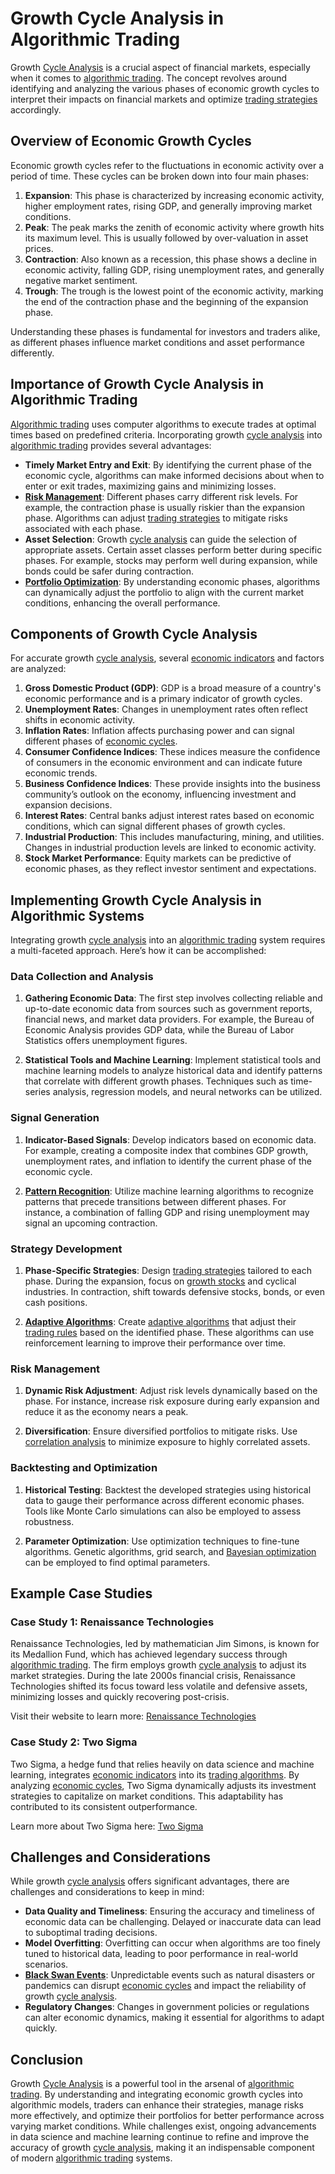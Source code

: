 # Growth Cycle Analysis in Algorithmic Trading

Growth [Cycle Analysis](../c/cycle_analysis.md) is a crucial aspect of financial markets, especially when it comes to [algorithmic trading](../a/algorithmic_trading.md). The concept revolves around identifying and analyzing the various phases of economic growth cycles to interpret their impacts on financial markets and optimize [trading strategies](../t/trading_strategies.md) accordingly.

## Overview of Economic Growth Cycles

Economic growth cycles refer to the fluctuations in economic activity over a period of time. These cycles can be broken down into four main phases:

1. **Expansion**: This phase is characterized by increasing economic activity, higher employment rates, rising GDP, and generally improving market conditions.
2. **Peak**: The peak marks the zenith of economic activity where growth hits its maximum level. This is usually followed by over-valuation in asset prices.
3. **Contraction**: Also known as a recession, this phase shows a decline in economic activity, falling GDP, rising unemployment rates, and generally negative market sentiment.
4. **Trough**: The trough is the lowest point of the economic activity, marking the end of the contraction phase and the beginning of the expansion phase.

Understanding these phases is fundamental for investors and traders alike, as different phases influence market conditions and asset performance differently.

## Importance of Growth Cycle Analysis in Algorithmic Trading

[Algorithmic trading](../a/algorithmic_trading.md) uses computer algorithms to execute trades at optimal times based on predefined criteria. Incorporating growth [cycle analysis](../c/cycle_analysis.md) into [algorithmic trading](../a/algorithmic_trading.md) provides several advantages:

- **Timely Market Entry and Exit**: By identifying the current phase of the economic cycle, algorithms can make informed decisions about when to enter or exit trades, maximizing gains and minimizing losses.
- **[Risk Management](../r/risk_management.md)**: Different phases carry different risk levels. For example, the contraction phase is usually riskier than the expansion phase. Algorithms can adjust [trading strategies](../t/trading_strategies.md) to mitigate risks associated with each phase.
- **Asset Selection**: Growth [cycle analysis](../c/cycle_analysis.md) can guide the selection of appropriate assets. Certain asset classes perform better during specific phases. For example, stocks may perform well during expansion, while bonds could be safer during contraction.
- **[Portfolio Optimization](../p/portfolio_optimization.md)**: By understanding economic phases, algorithms can dynamically adjust the portfolio to align with the current market conditions, enhancing the overall performance.

## Components of Growth Cycle Analysis

For accurate growth [cycle analysis](../c/cycle_analysis.md), several [economic indicators](../e/economic_indicators.md) and factors are analyzed:

1. **Gross Domestic Product (GDP)**: GDP is a broad measure of a country's economic performance and is a primary indicator of growth cycles.
2. **Unemployment Rates**: Changes in unemployment rates often reflect shifts in economic activity.
3. **Inflation Rates**: Inflation affects purchasing power and can signal different phases of [economic cycles](../e/economic_cycles.md).
4. **Consumer Confidence Indices**: These indices measure the confidence of consumers in the economic environment and can indicate future economic trends.
5. **Business Confidence Indices**: These provide insights into the business community’s outlook on the economy, influencing investment and expansion decisions.
6. **Interest Rates**: Central banks adjust interest rates based on economic conditions, which can signal different phases of growth cycles.
7. **Industrial Production**: This includes manufacturing, mining, and utilities. Changes in industrial production levels are linked to economic activity.
8. **Stock Market Performance**: Equity markets can be predictive of economic phases, as they reflect investor sentiment and expectations.

## Implementing Growth Cycle Analysis in Algorithmic Systems

Integrating growth [cycle analysis](../c/cycle_analysis.md) into an [algorithmic trading](../a/algorithmic_trading.md) system requires a multi-faceted approach. Here’s how it can be accomplished:

### Data Collection and Analysis

1. **Gathering Economic Data**: The first step involves collecting reliable and up-to-date economic data from sources such as government reports, financial news, and market data providers. For example, the Bureau of Economic Analysis provides GDP data, while the Bureau of Labor Statistics offers unemployment figures.

2. **Statistical Tools and Machine Learning**: Implement statistical tools and machine learning models to analyze historical data and identify patterns that correlate with different growth phases. Techniques such as time-series analysis, regression models, and neural networks can be utilized.

### Signal Generation

1. **Indicator-Based Signals**: Develop indicators based on economic data. For example, creating a composite index that combines GDP growth, unemployment rates, and inflation to identify the current phase of the economic cycle.
   
2. **[Pattern Recognition](../p/pattern_recognition.md)**: Utilize machine learning algorithms to recognize patterns that precede transitions between different phases. For instance, a combination of falling GDP and rising unemployment may signal an upcoming contraction.

### Strategy Development

1. **Phase-Specific Strategies**: Design [trading strategies](../t/trading_strategies.md) tailored to each phase. During the expansion, focus on [growth stocks](../g/growth_stocks.md) and cyclical industries. In contraction, shift towards defensive stocks, bonds, or even cash positions.

2. **[Adaptive Algorithms](../a/adaptive_algorithms.md)**: Create [adaptive algorithms](../a/adaptive_algorithms.md) that adjust their [trading rules](../t/trading_rules.md) based on the identified phase. These algorithms can use reinforcement learning to improve their performance over time.

### Risk Management

1. **Dynamic Risk Adjustment**: Adjust risk levels dynamically based on the phase. For instance, increase risk exposure during early expansion and reduce it as the economy nears a peak.
   
2. **Diversification**: Ensure diversified portfolios to mitigate risks. Use [correlation analysis](../c/correlation_analysis.md) to minimize exposure to highly correlated assets.

### Backtesting and Optimization

1. **Historical Testing**: Backtest the developed strategies using historical data to gauge their performance across different economic phases. Tools like Monte Carlo simulations can also be employed to assess robustness.
   
2. **Parameter Optimization**: Use optimization techniques to fine-tune algorithms. Genetic algorithms, grid search, and [Bayesian optimization](../b/bayesian_optimization.md) can be employed to find optimal parameters.

## Example Case Studies

### Case Study 1: Renaissance Technologies

Renaissance Technologies, led by mathematician Jim Simons, is known for its Medallion Fund, which has achieved legendary success through [algorithmic trading](../a/algorithmic_trading.md). The firm employs growth [cycle analysis](../c/cycle_analysis.md) to adjust its market strategies. During the late 2000s financial crisis, Renaissance Technologies shifted its focus toward less volatile and defensive assets, minimizing losses and quickly recovering post-crisis.

Visit their website to learn more: [Renaissance Technologies](https://www.rentec.com/)

### Case Study 2: Two Sigma

Two Sigma, a hedge fund that relies heavily on data science and machine learning, integrates [economic indicators](../e/economic_indicators.md) into its [trading algorithms](../t/trading_algorithms.md). By analyzing [economic cycles](../e/economic_cycles.md), Two Sigma dynamically adjusts its investment strategies to capitalize on market conditions. This adaptability has contributed to its consistent outperformance.

Learn more about Two Sigma here: [Two Sigma](https://www.twosigma.com/)

## Challenges and Considerations

While growth [cycle analysis](../c/cycle_analysis.md) offers significant advantages, there are challenges and considerations to keep in mind:

- **Data Quality and Timeliness**: Ensuring the accuracy and timeliness of economic data can be challenging. Delayed or inaccurate data can lead to suboptimal trading decisions.
- **Model Overfitting**: Overfitting can occur when algorithms are too finely tuned to historical data, leading to poor performance in real-world scenarios.
- **[Black Swan Events](../b/black_swan_events.md)**: Unpredictable events such as natural disasters or pandemics can disrupt [economic cycles](../e/economic_cycles.md) and impact the reliability of growth [cycle analysis](../c/cycle_analysis.md).
- **Regulatory Changes**: Changes in government policies or regulations can alter economic dynamics, making it essential for algorithms to adapt quickly.

## Conclusion

Growth [Cycle Analysis](../c/cycle_analysis.md) is a powerful tool in the arsenal of [algorithmic trading](../a/algorithmic_trading.md). By understanding and integrating economic growth cycles into algorithmic models, traders can enhance their strategies, manage risks more effectively, and optimize their portfolios for better performance across varying market conditions. While challenges exist, ongoing advancements in data science and machine learning continue to refine and improve the accuracy of growth [cycle analysis](../c/cycle_analysis.md), making it an indispensable component of modern [algorithmic trading](../a/algorithmic_trading.md) systems.
